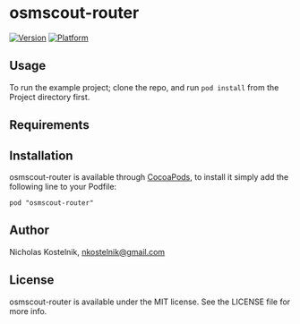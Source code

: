 # osmscout-router

[![Version](http://cocoapod-badges.herokuapp.com/v/osmscout-router/badge.png)](http://cocoadocs.org/docsets/osmscout-router)
[![Platform](http://cocoapod-badges.herokuapp.com/p/osmscout-router/badge.png)](http://cocoadocs.org/docsets/osmscout-router)

## Usage

To run the example project; clone the repo, and run `pod install` from the Project directory first.

## Requirements

## Installation

osmscout-router is available through [CocoaPods](http://cocoapods.org), to install
it simply add the following line to your Podfile:

    pod "osmscout-router"

## Author

Nicholas Kostelnik, nkostelnik@gmail.com

## License

osmscout-router is available under the MIT license. See the LICENSE file for more info.

